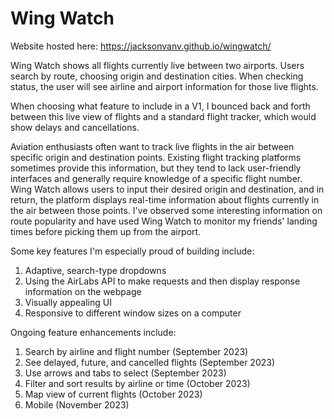 # Wing Watch
Website hosted here: https://jacksonvanv.github.io/wingwatch/

Wing Watch shows all flights currently live between two airports. Users search by route, choosing origin and destination cities. When checking status, the user will see airline and airport information for those live flights.

When choosing what feature to include in a V1, I bounced back and forth between this live view of flights and a standard flight tracker, which would show delays and cancellations.

Aviation enthusiasts often want to track live flights in the air between specific origin and destination points. Existing flight tracking platforms sometimes provide this information, but they tend to lack user-friendly interfaces and generally require knowledge of a specific flight number. Wing Watch allows users to input their desired origin and destination, and in return, the platform displays real-time information about flights currently in the air between those points. I've observed some interesting information on route popularity and have used Wing Watch to monitor my friends' landing times before picking them up from the airport.

Some key features I'm especially proud of building include:
1. Adaptive, search-type dropdowns
2. Using the AirLabs API to make requests and then display response information on the webpage
3. Visually appealing UI
4. Responsive to different window sizes on a computer

Ongoing feature enhancements include:
1. Search by airline and flight number (September 2023)
2. See delayed, future, and cancelled flights (September 2023)
3. Use arrows and tabs to select (September 2023)
4. Filter and sort results by airline or time (October 2023)
5. Map view of current flights (October 2023)
6. Mobile (November 2023)
